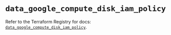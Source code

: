 # `data_google_compute_disk_iam_policy`

Refer to the Terraform Registry for docs: [`data_google_compute_disk_iam_policy`](https://registry.terraform.io/providers/hashicorp/google-beta/6.8.0/docs/data-sources/google_compute_disk_iam_policy).
